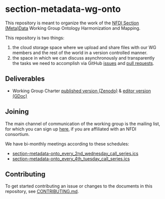 # section-metadata-wg-onto

This repository is meant to organize the work of the
[NFDI Section (Meta)Data](https://www.nfdi.de/section-metadata/) Working Group
Ontology Harmonization and Mapping.

This repository is two things:

1. the cloud storage space where we upload and share files with our WG members
   and the rest of the world in a version controlled manner.
2. the space in which we can discuss asynchronously and transparently the tasks
   we need to accomplish via GitHub
   [issues](https://github.com/nfdi-de/section-metadata-wg-onto/issues) and
   [pull requests](https://github.com/nfdi-de/section-metadata-wg-onto/pulls).

## Deliverables

- Working Group Charter
  [published version (Zenodo)](https://zenodo.org/doi/10.5281/zenodo.6726518) &
  [editor version (GDoc)](https://docs.google.com/document/d/1GUh7K0Sy8tyrKZ4-BEizb-9Qa0tt3uzE)

## Joining

The main channel of communication of the working group is the mailing list, for
which you can sign up
[here](https://lists.nfdi.de/postorius/lists/section-metadata-wg-onto.lists.nfdi.de/),
if you are affiliated with an NFDI consortium.

We have bi-monthly meetings according to these schedules:

- [section-metadata-onto_every_2nd_wednesday_call_series.ics](https://drive.google.com/file/d/1DATV0dwByCMvSVRXV2oC0l5BNoUgT-sm)
- [section-metadata-onto_every_4th_tuesday_call_series.ics](https://drive.google.com/file/d/1qQZCqaFTKneyYP3h43Bu47y24QI98QW_)

## Contributing

To get started contributing an issue or changes to the documents in this
repository, see [CONTRIBUTING.md](CONTRIBUTING.md).

